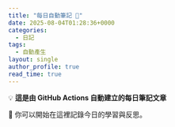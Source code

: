 ```yaml
---
title: "每日自動筆記 📝"
date: 2025-08-04T01:28:36+0000
categories:
  - 日記
tags:
  - 自動產生
layout: single
author_profile: true
read_time: true
---
```


💡 **這是由 GitHub Actions 自動建立的每日筆記文章**

🌸 你可以開始在這裡記錄今日的學習與反思。
